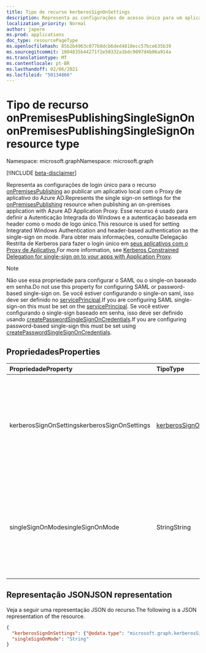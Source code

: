```yaml
---
title: Tipo de recurso kerberosSignOnSettings
description: Representa as configurações de acesso único para um aplicativo local publicado por meio do Proxy de Aplicativo.
localization_priority: Normal
author: japere
ms.prod: applications
doc_type: resourcePageType
ms.openlocfilehash: 85b2b4963c077b8dcb6ded4818ecc57bce635b39
ms.sourcegitcommit: 1004835b44271f2e50332a1bdc9097d4b06a914a
ms.translationtype: MT
ms.contentlocale: pt-BR
ms.lasthandoff: 02/06/2021
ms.locfileid: "50134866"
---
```

# <a name="onpremisespublishingsinglesignon-resource-type"></a><span data-ttu-id="395df-103">Tipo de recurso onPremisesPublishingSingleSignOn</span><span class="sxs-lookup"><span data-stu-id="395df-103">onPremisesPublishingSingleSignOn resource type</span></span>

<span data-ttu-id="395df-104">Namespace: microsoft.graph</span><span class="sxs-lookup"><span data-stu-id="395df-104">Namespace: microsoft.graph</span></span>

[!INCLUDE [beta-disclaimer](../../includes/beta-disclaimer.md)]

<span data-ttu-id="395df-105">Representa as configurações de login único para o recurso [onPremisesPublishing](onpremisespublishing.md) ao publicar um aplicativo local com o Proxy de aplicativo do Azure AD.</span><span class="sxs-lookup"><span data-stu-id="395df-105">Represents the single sign-on settings for the [onPremisesPublishing](onpremisespublishing.md) resource when publishing an on-premises application with Azure AD Application Proxy.</span></span> <span data-ttu-id="395df-106">Esse recurso é usado para definir a Autenticação Integrada do Windows e a autenticação baseada em header como o modo de logo único.</span><span class="sxs-lookup"><span data-stu-id="395df-106">This resource is used for setting Integrated Windows Authentication and header-based authentication as the single-sign on mode.</span></span> <span data-ttu-id="395df-107">Para obter mais informações, consulte Delegação Restrita de Kerberos para fazer o login único em [seus aplicativos com o Proxy de Aplicativo.](/azure/active-directory/manage-apps/application-proxy-configure-single-sign-on-with-kcd)</span><span class="sxs-lookup"><span data-stu-id="395df-107">For more information, see [Kerberos Constrained Delegation for single-sign on to your apps with Application Proxy](/azure/active-directory/manage-apps/application-proxy-configure-single-sign-on-with-kcd).</span></span>

>[!NOTE]
><span data-ttu-id="395df-108">Não use essa propriedade para configurar o SAML ou o single-on baseado em senha.</span><span class="sxs-lookup"><span data-stu-id="395df-108">Do not use this property for configuring SAML or password-based single-sign on.</span></span> <span data-ttu-id="395df-109">Se você estiver configurando o single-on saml, isso deve ser definido no [servicePrincipal](serviceprincipal.md).</span><span class="sxs-lookup"><span data-stu-id="395df-109">If you are configuring SAML single-sign-on this must be set on the [servicePrincipal](serviceprincipal.md).</span></span>
<span data-ttu-id="395df-110">Se você estiver configurando o single-sign baseado em senha, isso deve ser definido usando [createPasswordSingleSignOnCredentials](../api/serviceprincipal-createpasswordsinglesignoncredentials.md).</span><span class="sxs-lookup"><span data-stu-id="395df-110">If you are configuring password-based single-sign this must be set using [createPasswordSingleSignOnCredentials](../api/serviceprincipal-createpasswordsinglesignoncredentials.md).</span></span>

## <a name="properties"></a><span data-ttu-id="395df-111">Propriedades</span><span class="sxs-lookup"><span data-stu-id="395df-111">Properties</span></span>

| <span data-ttu-id="395df-112">Propriedade</span><span class="sxs-lookup"><span data-stu-id="395df-112">Property</span></span>     | <span data-ttu-id="395df-113">Tipo</span><span class="sxs-lookup"><span data-stu-id="395df-113">Type</span></span>        | <span data-ttu-id="395df-114">Descrição</span><span class="sxs-lookup"><span data-stu-id="395df-114">Description</span></span> |
|:-------------|:------------|:------------|
|<span data-ttu-id="395df-115">kerberosSignOnSettings</span><span class="sxs-lookup"><span data-stu-id="395df-115">kerberosSignOnSettings</span></span>| [<span data-ttu-id="395df-116">kerberosSignOnSettings</span><span class="sxs-lookup"><span data-stu-id="395df-116">kerberosSignOnSettings</span></span>](kerberossignonsettings.md)| <span data-ttu-id="395df-117">As configurações de Delegação Restrita de Kerberos para aplicativos que usam a Autenticação integrada de janela.</span><span class="sxs-lookup"><span data-stu-id="395df-117">The Kerberos Constrained Delegation settings for applications that use Integrated Window Authentication.</span></span> |
|<span data-ttu-id="395df-118">singleSignOnMode</span><span class="sxs-lookup"><span data-stu-id="395df-118">singleSignOnMode</span></span>|<span data-ttu-id="395df-119">String</span><span class="sxs-lookup"><span data-stu-id="395df-119">String</span></span>| <span data-ttu-id="395df-120">O modo de login único preferencial para o aplicativo.</span><span class="sxs-lookup"><span data-stu-id="395df-120">The preferred single-sign on mode for the application.</span></span> <span data-ttu-id="395df-121">Os valores possíveis são: `none`, `onPremisesKerberos`, `headerBased`.</span><span class="sxs-lookup"><span data-stu-id="395df-121">Possible values are: `none`, `onPremisesKerberos`, `headerBased`.</span></span>|

## <a name="json-representation"></a><span data-ttu-id="395df-122">Representação JSON</span><span class="sxs-lookup"><span data-stu-id="395df-122">JSON representation</span></span>

<span data-ttu-id="395df-123">Veja a seguir uma representação JSON do recurso.</span><span class="sxs-lookup"><span data-stu-id="395df-123">The following is a JSON representation of the resource.</span></span>

<!-- {
  "blockType": "resource",
  "optionalProperties": [

  ],
  "@odata.type": "microsoft.graph.onPremisesPublishingSingleSignOn",
  "baseType": null
}-->

```json
{
  "kerberosSignOnSettings": {"@odata.type": "microsoft.graph.kerberosSignOnSettings"},
  "singleSignOnMode": "String"
}
```

<!-- uuid: 16cd6b66-4b1a-43a1-adaf-3a886856ed98
2019-02-04 14:57:30 UTC -->
<!-- {
  "type": "#page.annotation",
  "description": "onPremisesPublishingSingleSignOn resource",
  "keywords": "",
  "section": "documentation",
  "tocPath": ""
}-->
